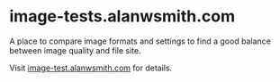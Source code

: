 # image-tests.alanwsmith.com

A place to compare image formats and 
settings to find a good balance between
image quality and file site. 

Visit [image-test.alanwsmith.com](https://image-test.alanwsmith.com/)
for details.

